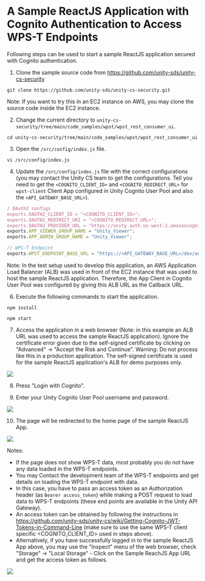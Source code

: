 # A Sample ReactJS Application with Cognito Authentication to Access WPS-T Endpoints 

Following steps can be used to start a sample ReactJS application secured with Cognito authentication.

1) Clone the sample source code from https://github.com/unity-sds/unity-cs-security

```shell
git clone https://github.com/unity-sds/unity-cs-security.git
```

Note: If you want to try this in an EC2 instance on AWS, you may clone the source code inside
the EC2 instance.

2) Change the current directory to `unity-cs-security/tree/main/code_samples/wpst/wpst_rest_consumer_ui`.

```shell
cd unity-cs-security/tree/main/code_samples/wpst/wpst_rest_consumer_ui
```

3) Open the `/src/config/index.js` file.

```shell
vi /src/config/index.js
```

4) Update the `/src/config/index.js` file with the correct configurations (you may contact the Unity CS team to get
the configurations. Tell you need to get the `<COGNITO_CLIENT_ID>` and `<COGNITO_REDIRECT_URL>` for `wpst-client` Client App configured in Unity Cognito User Pool and also the `<API_GATEWAY_BASE_URL>`).

```js
/ OAuth2 configs
exports.OAUTH2_CLIENT_ID = "<COGNITO_CLIENT_ID>";
exports.OAUTH2_REDIRECT_URI = "<COGNITO_REDIRECT_URL>";
exports.OAUTH2_PROVIDER_URL = "https://unity.auth.us-west-2.amazoncognito.com/oauth2";
exports.APP_VIEWER_GROUP_NAME = "Unity_Viewer";
exports.APP_ADMIN_GROUP_NAME = "Unity_Viewer";

// WPS-T Endpoint
exports.WPST_ENDPOINT_BASE_URL = "https://<API_GATEWAY_BASE_URL>/dev/ades_wpst";
```

Note: In the test setup used to develop this application, an AWS Application Load Balancer (ALB) was
used in front of the EC2 instance that was used to host the sample ReactJS application. Therefore, the
App Client in Cognito User Pool was configured by giving this ALB URL as the Callback URL.

6) Execute the following commands to start the application.

```shell
npm install

npm start
```

7) Access the application in a web browser (Note: in this example an ALB URL was used to access the sample
ReactJS application). Ignore the certificate error given due to the self-signed certificate by clicking on 
"Advanced" -> "Accept the Risk and Continue". Warning: Do not process like this in a production application. The self-signed 
certificate is used for the sample ReactJS application's ALB for demo purposes only.

![](https://github.com/unity-sds/unity-cs-security/blob/main/code_samples/wpst/screenshots/sample_reactjs_app/wpst-sample-reactjs-app-login.png)


8) Press "Login with Cognito".

9) Enter your Unity Cognito User Pool username and password.

![](https://github.com/unity-sds/unity-cs-security/blob/main/code_samples/wpst/screenshots/sample_reactjs_app/wpst-sample-reactjs-app-cognito-login.png)


10) The page will be redirected to the home page of the sample ReactJS App.

![](https://github.com/unity-sds/unity-cs-security/blob/main/code_samples/wpst/screenshots/sample_reactjs_app/wpst-sample-reactjs-app-home-page.png)


Notes: 

- If the page does not show WPS-T data, most probably you do not have any data 
loaded in the WPS-T endpoints. 
- You may Contact the development team of the WPS-T endpoints and get details on loading the 
WPS-T endpoint with data. 
- In this case, you have to pass an access token as an Authorization header (as `Bearer access_token`) while making 
a POST request to load data to WPS-T endpoints (these end points are available in the Unity API Gateway).
- An access token can be obtained by following the instructions in https://github.com/unity-sds/unity-cs/wiki/Getting-Cognito-JWT-Tokens-in-Command-Line (make sure to use the same WPS-T client specific  <COGNITO_CLIENT_ID> used in steps above).
- Alternatively, if you have successfully logged in to the sample ReactJS App above, you may use the "Inspect" menu of the web browser, check "Storage" -> "Local Storage" - Click on the Sample ReachJS App URL and get the access token as follows.

![](https://github.com/unity-sds/unity-cs-security/blob/main/code_samples/wpst/screenshots/sample_reactjs_app/wpst-sample-reactjs-app-access-token.png)

